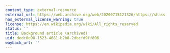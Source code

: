 ```yaml
---
content_type: external-resource
external_url: https://web.archive.org/web/20200715121326/https://shass.mit.edu/magazine/spring_09/thomas_hobbes
has_external_license_warning: true
license: https://en.wikipedia.org/wiki/All_rights_reserved
status: ''
title: Background article (archived)
uid: dedc0e98-1523-4681-b2b8-2dbcfd9ff896
wayback_url: ''
---
```

